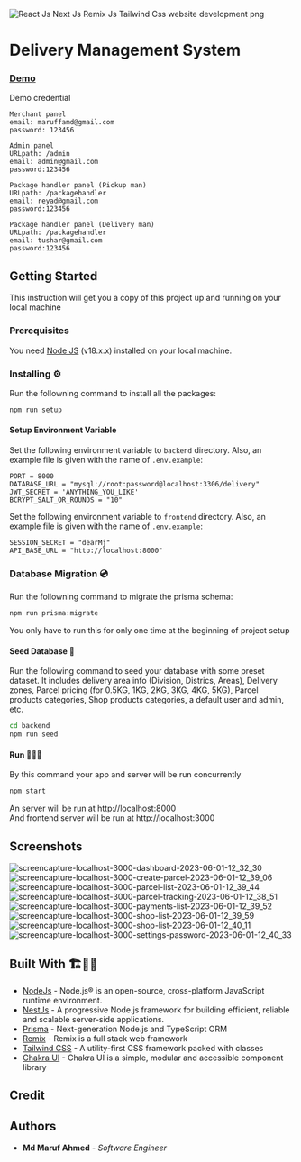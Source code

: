 ![React Js Next Js Remix Js Tailwind Css website development png](https://github.com/maruffahmed/Delivery-management-system/assets/39343312/ebec87ff-2595-4863-8146-0985301ca262)

# Delivery Management System

### [Demo](https://dpdms.up.railway.app/)

Demo credential

```
Merchant panel
email: maruffamd@gmail.com
password: 123456

Admin panel
URLpath: /admin
email: admin@gmail.com
password:123456

Package handler panel (Pickup man)
URLpath: /packagehandler
email: reyad@gmail.com
password:123456

Package handler panel (Delivery man)
URLpath: /packagehandler
email: tushar@gmail.com
password:123456
```

## Getting Started

This instruction will get you a copy of this project up and running on your local machine

### Prerequisites

You need [Node JS](https://nodejs.org) (v18.x.x) installed on your local machine.

### Installing ⚙️

Run the followning command to install all the packages:

```sh
npm run setup
```

#### Setup Environment Variable

Set the following environment variable to `backend` directory. Also, an example file is given with the name of `.env.example`:

```
PORT = 8000
DATABASE_URL = "mysql://root:password@localhost:3306/delivery"
JWT_SECRET = 'ANYTHING_YOU_LIKE'
BCRYPT_SALT_OR_ROUNDS = "10"
```

Set the following environment variable to `frontend` directory. Also, an example file is given with the name of `.env.example`:

```
SESSION_SECRET = "dearMj"
API_BASE_URL = "http://localhost:8000"
```

### Database Migration 💿

Run the followning command to migrate the prisma schema:

```sh
npm run prisma:migrate
```

You only have to run this for only one time at the beginning of project setup

#### Seed Database 🌱

Run the following command to seed your database with some preset dataset. It includes delivery area info (Division, Districs, Areas), Delivery zones, Parcel pricing (for 0.5KG, 1KG, 2KG, 3KG, 4KG, 5KG), Parcel products categories, Shop products categories, a default user and admin, etc.

```sh
cd backend
npm run seed
```

#### Run 🏃🏻‍♂️

By this command your app and server will be run concurrently

```sh
npm start
```

An server will be run at http://localhost:8000 <br/>
And frontend server will be run at http://localhost:3000

## Screenshots

![screencapture-localhost-3000-dashboard-2023-06-01-12_32_30](https://github.com/maruffahmed/Delivery-management-system/assets/39343312/ccfabd6d-d373-48a7-be38-f972f5b87f55)
![screencapture-localhost-3000-create-parcel-2023-06-01-12_39_06](https://github.com/maruffahmed/Delivery-management-system/assets/39343312/7f66aaac-773e-4119-94fe-1678f8eba033)
![screencapture-localhost-3000-parcel-list-2023-06-01-12_39_44](https://github.com/maruffahmed/Delivery-management-system/assets/39343312/00bea019-8104-4ded-aa21-64e77a98c8cb)
![screencapture-localhost-3000-parcel-tracking-2023-06-01-12_38_51](https://github.com/maruffahmed/Delivery-management-system/assets/39343312/7aef905c-c465-4485-9f31-ed575910e101)
![screencapture-localhost-3000-payments-list-2023-06-01-12_39_52](https://github.com/maruffahmed/Delivery-management-system/assets/39343312/3c69f6cc-7e6d-4cf0-a806-4922c6da8b7d)
![screencapture-localhost-3000-shop-list-2023-06-01-12_39_59](https://github.com/maruffahmed/Delivery-management-system/assets/39343312/13e29ab3-26f4-4d2a-977b-b5af724d3752)
![screencapture-localhost-3000-shop-list-2023-06-01-12_40_11](https://github.com/maruffahmed/Delivery-management-system/assets/39343312/442cd9fb-8558-44ff-8013-1388e32f8584)
![screencapture-localhost-3000-settings-password-2023-06-01-12_40_33](https://github.com/maruffahmed/Delivery-management-system/assets/39343312/a1017fd5-d649-4c92-92fb-cbde1d49090c)

## Built With 🏗️👷🏻

-   [NodeJs](https://nodejs.org/en/) - Node.js® is an open-source, cross-platform JavaScript runtime environment.
-   [NestJs](https://nestjs.com/) - A progressive Node.js framework for building efficient, reliable and scalable server-side applications.
-   [Prisma](https://nestjs.com/) - Next-generation Node.js and TypeScript ORM
-   [Remix](https://remix.run/) - Remix is a full stack web framework
-   [Tailwind CSS](https://tailwindcss.com/) - A utility-first CSS framework packed with classes
-   [Chakra UI](https://chakra-ui.com/) - Chakra UI is a simple, modular and accessible component library

## Credit

## Authors

-   **Md Maruf Ahmed** - _Software Engineer_
